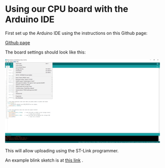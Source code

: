 # Using our CPU board with the Arduino IDE

First set up the Arduino IDE using the instructions on this Github page:

[Github page](https://github.com/stm32duino/Arduino_Core_STM32)

The board settings should look like this:

![Arduino board settings](Images/Arduino%20board%20settings.JPG)

This will allow uploading using the ST-Link programmer.

An example blink sketch is at [this link](../Software/STM32%20Arduino/Blink/Blink.ino) .
